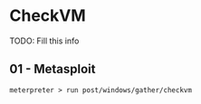 # CheckVM

TODO: Fill this info

## 01 - Metasploit

```
meterpreter > run post/windows/gather/checkvm
```